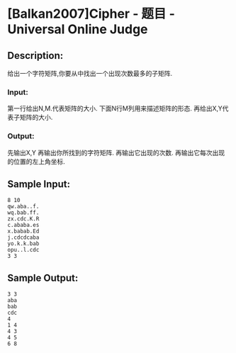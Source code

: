 # [Balkan2007]Cipher - 题目 - Universal Online Judge

## Description: 

给出一个字符矩阵,你要从中找出一个出现次数最多的子矩阵.

### Input: 

第一行给出N,M.代表矩阵的大小. 下面N行M列用来描述矩阵的形态. 再给出X,Y代表子矩阵的大小.

### Output: 

先输出X,Y 再输出你所找到的字符矩阵. 再输出它出现的次数. 再输出它每次出现的位置的左上角坐标.


## Sample Input: 
```
8 10
qw.aba..f.
wq.bab.ff.
zx.cdc.K.R
c.ababa.es
x.babab.Ed
j.cdcdcaba
yo.k.k.bab
opu..l.cdc
3 3
```

## Sample Output: 
```
3 3
aba
bab
cdc
4
1 4
4 3
4 5
6 8
```
